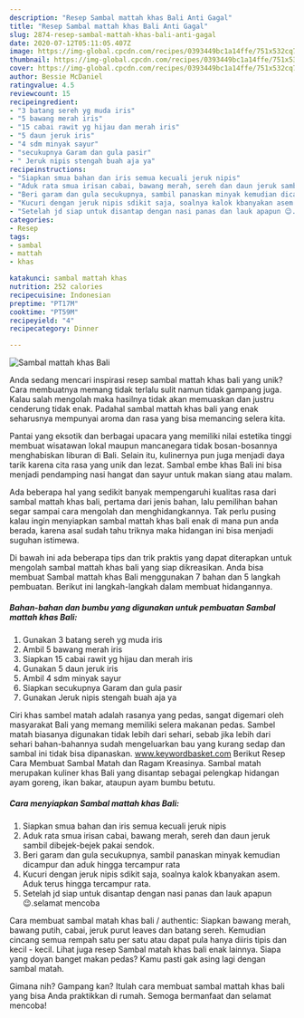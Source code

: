 ```yaml
---
description: "Resep Sambal mattah khas Bali Anti Gagal"
title: "Resep Sambal mattah khas Bali Anti Gagal"
slug: 2874-resep-sambal-mattah-khas-bali-anti-gagal
date: 2020-07-12T05:11:05.407Z
image: https://img-global.cpcdn.com/recipes/0393449bc1a14ffe/751x532cq70/sambal-mattah-khas-bali-foto-resep-utama.jpg
thumbnail: https://img-global.cpcdn.com/recipes/0393449bc1a14ffe/751x532cq70/sambal-mattah-khas-bali-foto-resep-utama.jpg
cover: https://img-global.cpcdn.com/recipes/0393449bc1a14ffe/751x532cq70/sambal-mattah-khas-bali-foto-resep-utama.jpg
author: Bessie McDaniel
ratingvalue: 4.5
reviewcount: 15
recipeingredient:
- "3 batang sereh yg muda iris"
- "5 bawang merah iris"
- "15 cabai rawit yg hijau dan merah iris"
- "5 daun jeruk iris"
- "4 sdm minyak sayur"
- "secukupnya Garam dan gula pasir"
- " Jeruk nipis stengah buah aja ya"
recipeinstructions:
- "Siapkan smua bahan dan iris semua kecuali jeruk nipis"
- "Aduk rata smua irisan cabai, bawang merah, sereh dan daun jeruk sambil dibejek-bejek pakai sendok."
- "Beri garam dan gula secukupnya, sambil panaskan minyak kemudian dicampur dan aduk hingga tercampur rata"
- "Kucuri dengan jeruk nipis sdikit saja, soalnya kalok kbanyakan asem. Aduk terus hingga tercampur rata."
- "Setelah jd siap untuk disantap dengan nasi panas dan lauk apapun 😉.selamat mencoba"
categories:
- Resep
tags:
- sambal
- mattah
- khas

katakunci: sambal mattah khas 
nutrition: 252 calories
recipecuisine: Indonesian
preptime: "PT17M"
cooktime: "PT59M"
recipeyield: "4"
recipecategory: Dinner

---
```



![Sambal mattah khas Bali](https://img-global.cpcdn.com/recipes/0393449bc1a14ffe/751x532cq70/sambal-mattah-khas-bali-foto-resep-utama.jpg)

Anda sedang mencari inspirasi resep sambal mattah khas bali yang unik? Cara membuatnya memang tidak terlalu sulit namun tidak gampang juga. Kalau salah mengolah maka hasilnya tidak akan memuaskan dan justru cenderung tidak enak. Padahal sambal mattah khas bali yang enak seharusnya mempunyai aroma dan rasa yang bisa memancing selera kita.

Pantai yang eksotik dan berbagai upacara yang memiliki nilai estetika tinggi membuat wisatawan lokal maupun mancanegara tidak bosan-bosannya menghabiskan liburan di Bali. Selain itu, kulinernya pun juga menjadi daya tarik karena cita rasa yang unik dan lezat. Sambal embe khas Bali ini bisa menjadi pendamping nasi hangat dan sayur untuk makan siang atau malam.

Ada beberapa hal yang sedikit banyak mempengaruhi kualitas rasa dari sambal mattah khas bali, pertama dari jenis bahan, lalu pemilihan bahan segar sampai cara mengolah dan menghidangkannya. Tak perlu pusing kalau ingin menyiapkan sambal mattah khas bali enak di mana pun anda berada, karena asal sudah tahu triknya maka hidangan ini bisa menjadi suguhan istimewa.


Di bawah ini ada beberapa tips dan trik praktis yang dapat diterapkan untuk mengolah sambal mattah khas bali yang siap dikreasikan. Anda bisa membuat Sambal mattah khas Bali menggunakan 7 bahan dan 5 langkah pembuatan. Berikut ini langkah-langkah dalam membuat hidangannya.

<!--inarticleads1-->

##### Bahan-bahan dan bumbu yang digunakan untuk pembuatan Sambal mattah khas Bali:

1. Gunakan 3 batang sereh yg muda iris
1. Ambil 5 bawang merah iris
1. Siapkan 15 cabai rawit yg hijau dan merah iris
1. Gunakan 5 daun jeruk iris
1. Ambil 4 sdm minyak sayur
1. Siapkan secukupnya Garam dan gula pasir
1. Gunakan  Jeruk nipis stengah buah aja ya


Ciri khas sambel matah adalah rasanya yang pedas, sangat digemari oleh masyarakat Bali yang memang memiliki selera makanan pedas. Sambel matah biasanya digunakan tidak lebih dari sehari, sebab jika lebih dari sehari bahan-bahannya sudah mengeluarkan bau yang kurang sedap dan sambal ini tidak bisa dipanaskan. www.keywordbasket.com Berikut Resep Cara Membuat Sambal Matah dan Ragam Kreasinya. Sambal matah merupakan kuliner khas Bali yang disantap sebagai pelengkap hidangan ayam goreng, ikan bakar, ataupun ayam bumbu betutu. 

<!--inarticleads2-->

##### Cara menyiapkan Sambal mattah khas Bali:

1. Siapkan smua bahan dan iris semua kecuali jeruk nipis
1. Aduk rata smua irisan cabai, bawang merah, sereh dan daun jeruk sambil dibejek-bejek pakai sendok.
1. Beri garam dan gula secukupnya, sambil panaskan minyak kemudian dicampur dan aduk hingga tercampur rata
1. Kucuri dengan jeruk nipis sdikit saja, soalnya kalok kbanyakan asem. Aduk terus hingga tercampur rata.
1. Setelah jd siap untuk disantap dengan nasi panas dan lauk apapun 😉.selamat mencoba


Cara membuat sambal matah khas bali / authentic: Siapkan bawang merah, bawang putih, cabai, jeruk purut leaves dan batang sereh. Kemudian cincang semua rempah satu per satu atau dapat pula hanya diiris tipis dan kecil - kecil. Lihat juga resep Sambal matah khas bali enak lainnya. Siapa yang doyan banget makan pedas? Kamu pasti gak asing lagi dengan sambal matah. 

Gimana nih? Gampang kan? Itulah cara membuat sambal mattah khas bali yang bisa Anda praktikkan di rumah. Semoga bermanfaat dan selamat mencoba!
